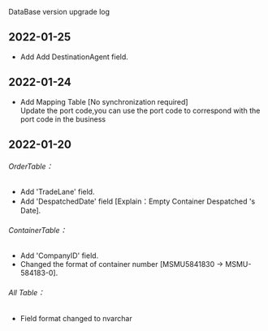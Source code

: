 DataBase version upgrade log
## 2022-01-25
* Add Add DestinationAgent field.
## 2022-01-24
* Add Mapping Table [No synchronization required]</br>
  Update the port code,you can use the port code to correspond with the port code in the business
## 2022-01-20
###### OrderTable：
* Add 'TradeLane' field. 
* Add 'DespatchedDate' field [Explain：Empty Container Despatched 's Date]. 
###### ContainerTable：
* Add 'CompanyID' field. 
* Changed the format of container number [MSMU5841830 -> MSMU-584183-0]. 
###### All Table：
* Field format changed to nvarchar
